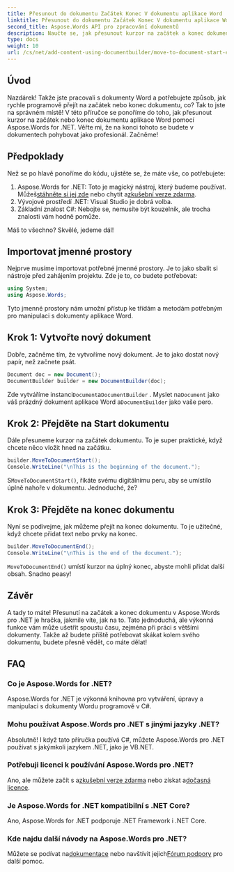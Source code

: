 ```yaml
---
title: Přesunout do dokumentu Začátek Konec V dokumentu aplikace Word
linktitle: Přesunout do dokumentu Začátek Konec V dokumentu aplikace Word
second_title: Aspose.Words API pro zpracování dokumentů
description: Naučte se, jak přesunout kurzor na začátek a konec dokumentu aplikace Word pomocí Aspose.Words for .NET. Komplexní průvodce s pokyny krok za krokem a příklady.
type: docs
weight: 10
url: /cs/net/add-content-using-documentbuilder/move-to-document-start-end/
---
```

## Úvod

Nazdárek! Takže jste pracovali s dokumenty Word a potřebujete způsob, jak rychle programově přejít na začátek nebo konec dokumentu, co? Tak to jste na správném místě! V této příručce se ponoříme do toho, jak přesunout kurzor na začátek nebo konec dokumentu aplikace Word pomocí Aspose.Words for .NET. Věřte mi, že na konci tohoto se budete v dokumentech pohybovat jako profesionál. Začněme!

## Předpoklady

Než se po hlavě ponoříme do kódu, ujistěte se, že máte vše, co potřebujete:

1.  Aspose.Words for .NET: Toto je magický nástroj, který budeme používat. Můžeš[stáhněte si jej zde](https://releases.aspose.com/words/net/) nebo chytit a[zkušební verze zdarma](https://releases.aspose.com/).
2. Vývojové prostředí .NET: Visual Studio je dobrá volba.
3. Základní znalost C#: Nebojte se, nemusíte být kouzelník, ale trocha znalosti vám hodně pomůže.

Máš to všechno? Skvělé, jedeme dál!

## Importovat jmenné prostory

Nejprve musíme importovat potřebné jmenné prostory. Je to jako sbalit si nástroje před zahájením projektu. Zde je to, co budete potřebovat:

```csharp
using System;
using Aspose.Words;
```

Tyto jmenné prostory nám umožní přístup ke třídám a metodám potřebným pro manipulaci s dokumenty aplikace Word.

## Krok 1: Vytvořte nový dokument

Dobře, začněme tím, že vytvoříme nový dokument. Je to jako dostat nový papír, než začnete psát.

```csharp
Document doc = new Document();
DocumentBuilder builder = new DocumentBuilder(doc);
```

 Zde vytváříme instanci`Document`a`DocumentBuilder` . Myslet na`Document` jako váš prázdný dokument aplikace Word a`DocumentBuilder` jako vaše pero.

## Krok 2: Přejděte na Start dokumentu

Dále přesuneme kurzor na začátek dokumentu. To je super praktické, když chcete něco vložit hned na začátku.

```csharp
builder.MoveToDocumentStart();
Console.WriteLine("\nThis is the beginning of the document.");
```

 S`MoveToDocumentStart()`, říkáte svému digitálnímu peru, aby se umístilo úplně nahoře v dokumentu. Jednoduché, že?

## Krok 3: Přejděte na konec dokumentu

Nyní se podívejme, jak můžeme přejít na konec dokumentu. To je užitečné, když chcete přidat text nebo prvky na konec.

```csharp
builder.MoveToDocumentEnd();
Console.WriteLine("\nThis is the end of the document.");
```

`MoveToDocumentEnd()` umístí kurzor na úplný konec, abyste mohli přidat další obsah. Snadno peasy!

## Závěr

A tady to máte! Přesunutí na začátek a konec dokumentu v Aspose.Words pro .NET je hračka, jakmile víte, jak na to. Tato jednoduchá, ale výkonná funkce vám může ušetřit spoustu času, zejména při práci s většími dokumenty. Takže až budete příště potřebovat skákat kolem svého dokumentu, budete přesně vědět, co máte dělat!

## FAQ

### Co je Aspose.Words for .NET?  
Aspose.Words for .NET je výkonná knihovna pro vytváření, úpravy a manipulaci s dokumenty Wordu programově v C#.

### Mohu používat Aspose.Words pro .NET s jinými jazyky .NET?  
Absolutně! I když tato příručka používá C#, můžete Aspose.Words pro .NET používat s jakýmkoli jazykem .NET, jako je VB.NET.

### Potřebuji licenci k používání Aspose.Words pro .NET?  
 Ano, ale můžete začít s a[zkušební verze zdarma](https://releases.aspose.com/) nebo získat a[dočasná licence](https://purchase.aspose.com/temporary-license/).

### Je Aspose.Words for .NET kompatibilní s .NET Core?  
Ano, Aspose.Words for .NET podporuje .NET Framework i .NET Core.

### Kde najdu další návody na Aspose.Words pro .NET?  
Můžete se podívat na[dokumentace](https://reference.aspose.com/words/net/) nebo navštívit jejich[Fórum podpory](https://forum.aspose.com/c/words/8) pro další pomoc.
